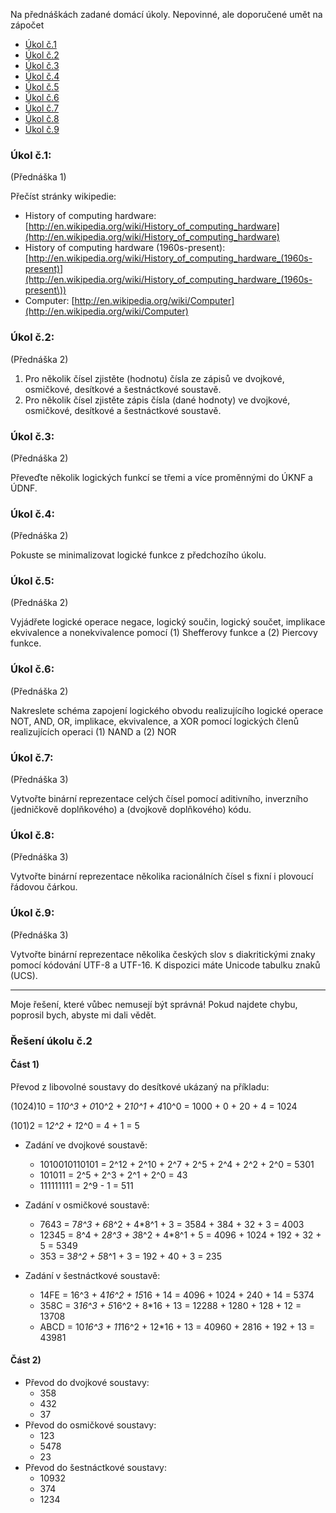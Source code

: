 Na přednáškách zadané domácí úkoly. Nepovinné, ale doporučené umět na zápočet

- [Úkol č.1](https://github.com/FrostyX/School/blob/master/UINT/ukoly.md#%C3%9Akol-%C4%8D1)
- [Úkol č.2](https://github.com/FrostyX/School/blob/master/UINT/ukoly.md#%C3%9Akol-%C4%8D2)
- [Úkol č.3](https://github.com/FrostyX/School/blob/master/UINT/ukoly.md#%C3%9Akol-%C4%8D3)
- [Úkol č.4](https://github.com/FrostyX/School/blob/master/UINT/ukoly.md#%C3%9Akol-%C4%8D4)
- [Úkol č.5](https://github.com/FrostyX/School/blob/master/UINT/ukoly.md#%C3%9Akol-%C4%8D5)
- [Úkol č.6](https://github.com/FrostyX/School/blob/master/UINT/ukoly.md#%C3%9Akol-%C4%8D6)
- [Úkol č.7](https://github.com/FrostyX/School/blob/master/UINT/ukoly.md#%C3%9Akol-%C4%8D7)
- [Úkol č.8](https://github.com/FrostyX/School/blob/master/UINT/ukoly.md#%C3%9Akol-%C4%8D8)
- [Úkol č.9](https://github.com/FrostyX/School/blob/master/UINT/ukoly.md#%C3%9Akol-%C4%8D9)

### Úkol č.1:
(Přednáška 1)

Přečíst stránky wikipedie:
- History of computing hardware: [http://en.wikipedia.org/wiki/History_of_computing_hardware](http://en.wikipedia.org/wiki/History_of_computing_hardware)
- History of computing hardware (1960s-present): [http://en.wikipedia.org/wiki/History_of_computing_hardware_(1960s-present)](http://en.wikipedia.org/wiki/History_of_computing_hardware_(1960s-present\))
- Computer: [http://en.wikipedia.org/wiki/Computer](http://en.wikipedia.org/wiki/Computer)


### Úkol č.2:
(Přednáška 2)

1. Pro několik čísel zjistěte (hodnotu) čísla ze zápisů ve dvojkové, osmičkové, desítkové a šestnáctkové soustavě.
2. Pro několik čísel zjistěte zápis čísla (dané hodnoty) ve dvojkové, osmičkové, desítkové a šestnáctkové soustavě.


### Úkol č.3:
(Přednáška 2)

Převeďte několik logických funkcí se třemi a více proměnnými do ÚKNF a ÚDNF.


### Úkol č.4:
(Přednáška 2)

Pokuste se minimalizovat logické funkce z předchozího úkolu.


### Úkol č.5:
(Přednáška 2)

Vyjádřete logické operace negace, logický součin, logický součet, implikace ekvivalence a nonekvivalence pomocí (1) Shefferovy funkce a (2) Piercovy funkce.


### Úkol č.6:
(Přednáška 2)

Nakreslete schéma zapojení logického obvodu realizujícího logické operace NOT, AND, OR, implikace, ekvivalence, a XOR pomocí logických členů realizujících operaci (1) NAND a (2) NOR


### Úkol č.7:
(Přednáška 3)

Vytvořte binární reprezentace celých čísel pomocí aditivního, inverzního (jedničkově doplňkového) a (dvojkově doplňkového) kódu.


### Úkol č.8:
(Přednáška 3)

Vytvořte binární reprezentace několika racionálních čísel s fixní i plovoucí řádovou čárkou.


### Úkol č.9:
(Přednáška 3)

Vytvořte binární reprezentace několika českých slov s diakritickými znaky pomocí kódování UTF-8 a UTF-16. K dispozici máte Unicode tabulku znaků (UCS).


--------------------

Moje řešení, které vůbec nemusejí být správná! Pokud najdete chybu, poprosil bych, abyste mi dali vědět.

### Řešení úkolu č.2
#### Část 1)
Převod z libovolné soustavy do desítkové ukázaný na příkladu:

(1024)10 = 1*10^3 + 0*10^2 + 2*10^1 + 4*10^0 = 1000 + 0 + 20 + 4 = 1024

(101)2 = 1*2^2 + 1*2^0 = 4 + 1 = 5

- Zadání ve dvojkové soustavě:

	- 1010010110101 = 2^12 + 2^10 + 2^7 + 2^5 + 2^4 + 2^2 + 2^0 = 5301
	- 101011 = 2^5 + 2^3 + 2^1 + 2^0 = 43
	- 111111111 = 2^9 - 1 = 511

- Zadání v osmičkové soustavě:

	- 7643 = 7*8^3 + 6*8^2 + 4*8^1 + 3 = 3584 + 384 + 32 + 3 = 4003
	- 12345 = 8^4 + 2*8^3 + 3*8^2 + 4*8^1 + 5 = 4096 + 1024 + 192 + 32 + 5 = 5349
	- 353 = 3*8^2 + 5*8^1 + 3 = 192 + 40 + 3 = 235

- Zadání v šestnáctkové soustavě:

	- 14FE = 16^3 + 4*16^2 + 15*16 + 14 = 4096 + 1024 + 240 + 14 = 5374
	- 358C = 3*16^3 + 5*16^2 + 8*16 + 13 = 12288 + 1280 + 128 + 12 = 13708
	- ABCD = 10*16^3 + 11*16^2 + 12*16 + 13 = 40960 + 2816 + 192 + 13 = 43981

#### Část 2)

- Převod do dvojkové soustavy:
	- 358
	- 432
	- 37
- Převod do osmičkové soustavy:
	- 123
	- 5478
	- 23
- Převod do šestnáctkové soustavy:
	- 10932
	- 374
	- 1234
